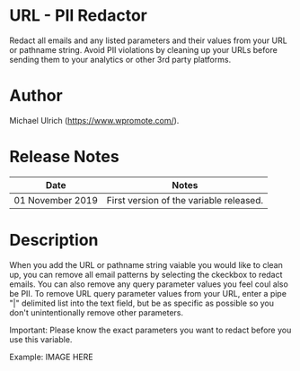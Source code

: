 # URL - PII Redactor
Redact all emails and any listed parameters and their values from your URL or pathname string. Avoid PII violations by cleaning up your URLs before sending them to your analytics or other 3rd party platforms.

# Author
Michael Ulrich (https://www.wpromote.com/).

# Release Notes
| Date | Notes |
|-------|-------|
| 01 November 2019 | First version of the variable released. |

# Description
When you add the URL or pathname string vaiable you would like to clean up, you can remove all email patterns by selecting the ckeckbox to redact emails. You can also remove any query parameter values you feel coul also be PII. To remove URL query parameter values from your URL, enter a pipe "|" delimited list into the text field, but be as specific as possible so you don't unintentionally remove other parameters. 

Important: Please know the exact parameters you want to redact before you use this variable. 

Example: 
IMAGE HERE
